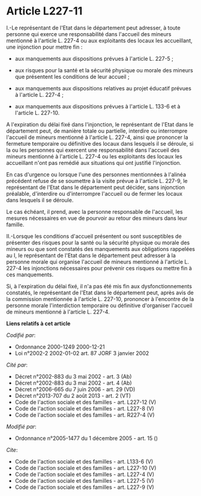 # Article L227-11

I.-Le représentant de l'Etat dans le département peut adresser, à toute personne qui exerce une responsabilité dans l'accueil
des mineurs mentionné à l'article L. 227-4 ou aux exploitants des locaux les accueillant, une injonction pour mettre fin :

- aux manquements aux dispositions prévues à l'article L. 227-5 ;

- aux risques pour la santé et la sécurité physique ou morale des mineurs que présentent les conditions de leur accueil ;

- aux manquements aux dispositions relatives au projet éducatif prévues à l'article L. 227-4 ;

- aux manquements aux dispositions prévues à l'article L. 133-6 et à l'article L. 227-10. 

A l'expiration du délai fixé dans l'injonction, le représentant de l'Etat dans le département peut, de manière totale ou
partielle, interdire ou interrompre l'accueil de mineurs mentionné à l'article L. 227-4, ainsi que prononcer la fermeture
temporaire ou définitive des locaux dans lesquels il se déroule, si la ou les personnes qui exercent une responsabilité dans
l'accueil des mineurs mentionné à l'article L. 227-4 ou les exploitants des locaux les accueillant n'ont pas remédié aux
situations qui ont justifié l'injonction. 

En cas d'urgence ou lorsque l'une des personnes mentionnées à l'alinéa précédent refuse de se soumettre à la visite prévue à
l'article L. 227-9, le représentant de l'Etat dans le département peut décider, sans injonction préalable, d'interdire ou
d'interrompre l'accueil ou de fermer les locaux dans lesquels il se déroule. 

Le cas échéant, il prend, avec la personne responsable de l'accueil, les mesures nécessaires en vue de pourvoir au retour des
mineurs dans leur famille. 

II.-Lorsque les conditions d'accueil présentent ou sont susceptibles de présenter des risques pour la santé ou la sécurité
physique ou morale des mineurs ou que sont constatés des manquements aux obligations rappelées au I, le représentant de
l'Etat dans le département peut adresser à la personne morale qui organise l'accueil de mineurs mentionné à l'article L.
227-4 les injonctions nécessaires pour prévenir ces risques ou mettre fin à ces manquements. 

Si, à l'expiration du délai fixé, il n'a pas été mis fin aux dysfonctionnements constatés, le représentant de l'Etat dans le
département peut, après avis de la commission mentionnée à l'article L. 227-10, prononcer à l'encontre de la personne morale
l'interdiction temporaire ou définitive d'organiser l'accueil de mineurs mentionné à l'article L. 227-4.

**Liens relatifs à cet article**

_Codifié par_:

  - Ordonnance 2000-1249 2000-12-21
  - Loi n°2002-2 2002-01-02 art. 87 JORF 3 janvier 2002

_Cité par_:

  - Décret n°2002-883 du 3 mai 2002 - art. 3 (Ab)
  - Décret n°2002-883 du 3 mai 2002 - art. 4 (Ab)
  - Décret n°2006-665 du 7 juin 2006 - art. 29 (VD)
  - Décret n°2013-707 du 2 août 2013 - art. 2 (VT)
  - Code de l'action sociale et des familles - art. L227-12 (V)
  - Code de l'action sociale et des familles - art. L227-8 (V)
  - Code de l'action sociale et des familles - art. R227-4 (V)

_Modifié par_:

  - Ordonnance n°2005-1477 du 1 décembre 2005 - art. 15 ()

_Cite_:

  - Code de l'action sociale et des familles - art. L133-6 (V)
  - Code de l'action sociale et des familles - art. L227-10 (V)
  - Code de l'action sociale et des familles - art. L227-4 (V)
  - Code de l'action sociale et des familles - art. L227-5 (V)
  - Code de l'action sociale et des familles - art. L227-9 (V)
